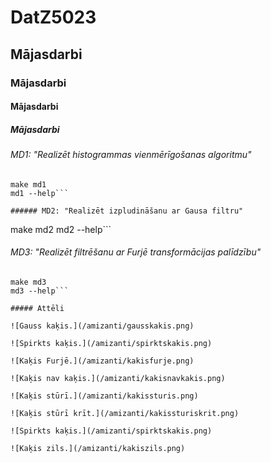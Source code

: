 # DatZ5023

## Mājasdarbi

### Mājasdarbi

#### Mājasdarbi

##### Mājasdarbi

###### MD1: "Realizēt histogrammas vienmērīgošanas algoritmu"
```
make md1 
md1 --help```

###### MD2: "Realizēt izpludināšanu ar Gausa filtru"
```
make md2 
md2 --help```

###### MD3: "Realizēt filtrēšanu ar Furjē transformācijas palīdzību"
```
make md3 
md3 --help```

##### Attēli

![Gauss kaķis.](/amizanti/gausskakis.png)

![Spirkts kaķis.](/amizanti/spirktskakis.png)

![Kaķis Furjē.](/amizanti/kakisfurje.png)

![Kaķis nav kaķis.](/amizanti/kakisnavkakis.png)

![Kaķis stūrī.](/amizanti/kakissturis.png)

![Kaķis stūrī krīt.](/amizanti/kakissturiskrit.png)

![Spirkts kaķis.](/amizanti/spirktskakis.png)

![Kaķis zils.](/amizanti/kakiszils.png)